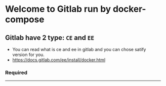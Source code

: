 # Welcome to Gitlab run by docker-compose
## Gitlab have 2 type: `CE` and `EE`

- You can read what is ce and ee in gitlab and you can chose satify version for you.
- https://docs.gitlab.com/ee/install/docker.html

### Required
---
